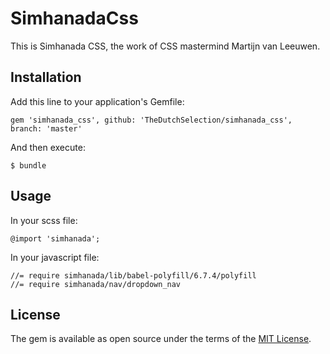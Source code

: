 # SimhanadaCss

This is Simhanada CSS, the work of CSS mastermind Martijn van Leeuwen.

## Installation

Add this line to your application's Gemfile:

```
gem 'simhanada_css', github: 'TheDutchSelection/simhanada_css', branch: 'master'
```

And then execute:

```
$ bundle
```

## Usage

In your scss file:

```
@import 'simhanada';
```

In your javascript file:
```
//= require simhanada/lib/babel-polyfill/6.7.4/polyfill
//= require simhanada/nav/dropdown_nav
```

## License

The gem is available as open source under the terms of the [MIT License](http://opensource.org/licenses/MIT).

